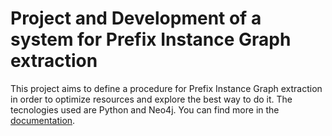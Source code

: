# Project and Development of a system for Prefix Instance Graph extraction
This project aims to define a procedure for Prefix Instance Graph extraction in order to optimize resources and explore the best way to do it.
The tecnologies used are Python and Neo4j.
You can find more in the [documentation](https://github.com/chiaragii/neo4j-path-optimization/blob/main/Progetto%20New%20Generation%20Databases.pdf).
